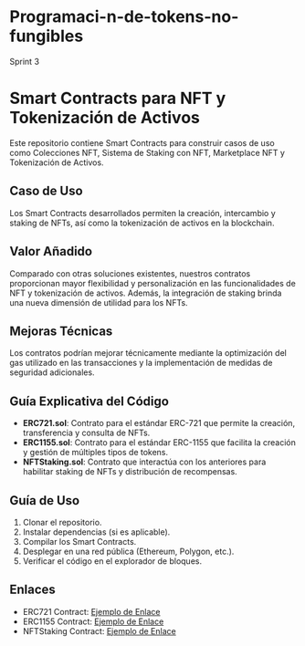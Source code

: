 # Programaci-n-de-tokens-no-fungibles
Sprint 3

# Smart Contracts para NFT y Tokenización de Activos

Este repositorio contiene Smart Contracts para construir casos de uso como Colecciones NFT, Sistema de Staking con NFT, Marketplace NFT y Tokenización de Activos.

## Caso de Uso

Los Smart Contracts desarrollados permiten la creación, intercambio y staking de NFTs, así como la tokenización de activos en la blockchain.

## Valor Añadido

Comparado con otras soluciones existentes, nuestros contratos proporcionan mayor flexibilidad y personalización en las funcionalidades de NFT y tokenización de activos. Además, la integración de staking brinda una nueva dimensión de utilidad para los NFTs.

## Mejoras Técnicas

Los contratos podrían mejorar técnicamente mediante la optimización del gas utilizado en las transacciones y la implementación de medidas de seguridad adicionales.

## Guía Explicativa del Código

- **ERC721.sol**: Contrato para el estándar ERC-721 que permite la creación, transferencia y consulta de NFTs.
- **ERC1155.sol**: Contrato para el estándar ERC-1155 que facilita la creación y gestión de múltiples tipos de tokens.
- **NFTStaking.sol**: Contrato que interactúa con los anteriores para habilitar staking de NFTs y distribución de recompensas.

## Guía de Uso

1. Clonar el repositorio.
2. Instalar dependencias (si es aplicable).
3. Compilar los Smart Contracts.
4. Desplegar en una red pública (Ethereum, Polygon, etc.).
5. Verificar el código en el explorador de bloques.

## Enlaces

- ERC721 Contract: [Ejemplo de Enlace](https://etherscan.io/address/0x...)
- ERC1155 Contract: [Ejemplo de Enlace](https://etherscan.io/address/0x...)
- NFTStaking Contract: [Ejemplo de Enlace](https://etherscan.io/address/0x...)
